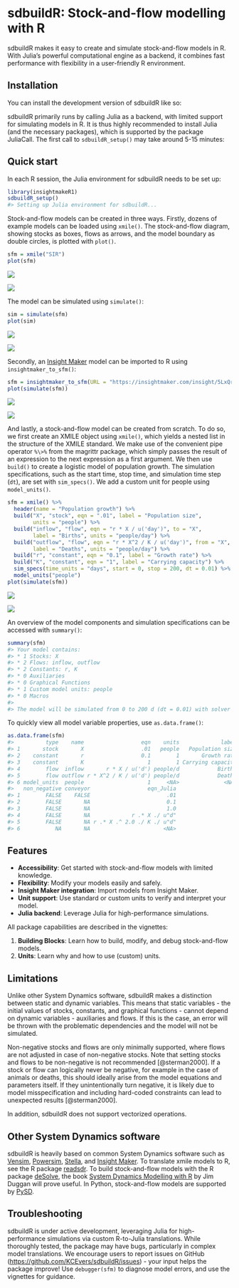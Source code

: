 
<!-- README.md is generated from README.Rmd. Please edit that file -->

# sdbuildR: Stock-and-flow modelling with R

<!-- badges: start -->
<!-- badges: end -->

sdbuildR makes it easy to create and simulate stock-and-flow models in
R. With Julia’s powerful computational engine as a backend, it combines
fast performance with flexibility in a user-friendly R environment.

## Installation

You can install the development version of sdbuildR like so:

sdbuildR primarily runs by calling Julia as a backend, with limited
support for simulating models in R. It is thus highly recommended to
install Julia (and the necessary packages), which is supported by the
package JuliaCall. The first call to `sdbuildR_setup()` may take around
5-15 minutes:

## Quick start

In each R session, the Julia environment for sdbuildR needs to be set
up:

``` r
library(insightmakeR1)
sdbuildR_setup()
#> Setting up Julia environment for sdbuildR...
```

Stock-and-flow models can be created in three ways. Firstly, dozens of
example models can be loaded using `xmile()`. The stock-and-flow
diagram, showing stocks as boxes, flows as arrows, and the model
boundary as double circles, is plotted with `plot()`.

``` r
sfm = xmile("SIR")
plot(sfm)
```

![](man/figures/README-SIR_diagram-1.png)<!-- -->

![](man/figures/README-SIR_diagram-1.png)

The model can be simulated using `simulate()`:

``` r
sim = simulate(sfm)
plot(sim)
```

![](man/figures/README-SIR_plot-1.png)<!-- -->

![](man/figures/README-SIR_plot-1.png)

Secondly, an [Insight Maker](https://insightmaker.com/) model can be
imported to R using `insightmaker_to_sfm()`:

``` r
sfm = insightmaker_to_sfm(URL = "https://insightmaker.com/insight/5LxQr0waZGgBcPJcNTC029/Crielaard-2022")
plot(simulate(sfm))
```

![](man/figures/README-Crielaard2022_plot-1.png)<!-- -->

![](man/figures/README-Crielaard2022_plot-1.png)

And lastly, a stock-and-flow model can be created from scratch. To do
so, we first create an XMILE object using `xmile()`, which yields a
nested list in the structure of the XMILE standard. We make use of the
convenient pipe operator `%\>%` from the magrittr package, which simply
passes the result of an expression to the next expression as a first
argument. We then use `build()` to create a logistic model of population
growth. The simulation specifications, such as the start time, stop
time, and simulation time step (`dt`), are set with `sim_specs()`. We
add a custom unit for people using `model_units()`.

``` r
sfm = xmile() %>%
  header(name = "Population growth") %>%
  build("X", "stock", eqn = ".01", label = "Population size", 
        units = "people") %>%
  build("inflow", "flow", eqn = "r * X / u('day')", to = "X", 
        label = "Births", units = "people/day") %>%
  build("outflow", "flow", eqn = "r * X^2 / K / u('day')", from = "X", 
        label = "Deaths", units = "people/day") %>%
  build("r", "constant", eqn = "0.1", label = "Growth rate") %>%
  build("K", "constant", eqn = "1", label = "Carrying capacity") %>%
  sim_specs(time_units = "days", start = 0, stop = 200, dt = 0.01) %>%
  model_units("people")
plot(simulate(sfm))
```

![](man/figures/README-logistic_plot-1.png)<!-- -->

![](man/figures/README-logistic_plot-1.png)

An overview of the model components and simulation specifications can be
accessed with `summary()`:

``` r
summary(sfm)
#> Your model contains:
#> * 1 Stocks: X
#> * 2 Flows: inflow, outflow
#> * 2 Constants: r, K
#> * 0 Auxiliaries
#> * 0 Graphical Functions
#> * 1 Custom model units: people
#> * 0 Macros
#> 
#> The model will be simulated from 0 to 200 d (dt = 0.01) with solver euler in Julia.
```

To quickly view all model variable properties, use `as.data.frame()`:

``` r
as.data.frame(sfm)
#>          type    name                  eqn    units             label   to from
#> 1       stock       X                  .01   people   Population size <NA> <NA>
#> 2    constant       r                  0.1        1       Growth rate <NA> <NA>
#> 3    constant       K                    1        1 Carrying capacity <NA> <NA>
#> 4        flow  inflow       r * X / u('d') people/d            Births    X <NA>
#> 5        flow outflow r * X^2 / K / u('d') people/d            Deaths <NA>    X
#> 6 model_units  people                    1     <NA>              <NA> <NA> <NA>
#>   non_negative conveyor                  eqn_Julia
#> 1        FALSE    FALSE                        .01
#> 2        FALSE       NA                        0.1
#> 3        FALSE       NA                        1.0
#> 4        FALSE       NA             r .* X ./ u"d"
#> 5        FALSE       NA r .* X .^ 2.0 ./ K ./ u"d"
#> 6           NA       NA                       <NA>
```

## Features

- **Accessibility**: Get started with stock-and-flow models with limited
  knowledge.
- **Flexibility**: Modify your models easily and safely.
- **Insight Maker integration**: Import models from Insight Maker.
- **Unit support**: Use standard or custom units to verify and interpret
  your model.
- **Julia backend**: Leverage Julia for high-performance simulations.

All package capabilities are described in the vignettes:

1.  **Building Blocks**: Learn how to build, modify, and debug
    stock-and-flow models.
2.  **Units**: Learn why and how to use (custom) units.
    <!-- 3. **Delays**: Not all dynamics are instantaneous. Learn about delays (fixed, smooth, material and information) and how to implement them with sdbuildR. -->
    <!-- 4. **Sensitivity**:  -->

## Limitations

Unlike other System Dynamics software, sdbuildR makes a distinction
between static and dynamic variables. This means that static variables -
the initial values of stocks, constants, and graphical functions -
cannot depend on dynamic variables - auxiliaries and flows. If this is
the case, an error will be thrown with the problematic dependencies and
the model will not be simulated.

Non-negative stocks and flows are only minimally supported, where flows
are not adjusted in case of non-negative stocks. Note that setting
stocks and flows to be non-negative is not recommended \[@sterman2000\].
If a stock or flow can logically never be negative, for example in the
case of animals or deaths, this should ideally arise from the model
equations and parameters itself. If they unintentionally turn negative,
it is likely due to model misspecification and including hard-coded
constraints can lead to unexpected results \[@sterman2000\].

In addition, sdbuildR does not support vectorized operations.

## Other System Dynamics software

sdbuildR is heavily based on common System Dynamics software such as
[Vensim](https://vensim.com/), [Powersim](https://powersim.com/),
[Stella](https://www.iseesystems.com/), and [Insight
Maker](https://insightmaker.com/). To translate xmile models to R, see
the R package [readsdr](https://github.com/jandraor/readsdr). To build
stock-and-flow models with the R package
[deSolve](https://cran.r-project.org/web/packages/deSolve/index.html),
the book [System Dynamics Modelling with
R](https://link.springer.com/book/10.1007/978-3-319-34043-2) by Jim
Duggan will prove useful. In Python, stock-and-flow models are supported
by [PySD](https://pysd.readthedocs.io/en/master/).

## Troubleshooting

sdbuildR is under active development, leveraging Julia for
high-performance simulations via custom R-to-Julia translations. While
thoroughly tested, the package may have bugs, particularly in complex
model translations. We encourage users to report issues on GitHub
(<https://github.com/KCEvers/sdbuildR/issues>) - your input helps the
package improve! Use `debugger(sfm)` to diagnose model errors, and use
the vignettes for guidance.
